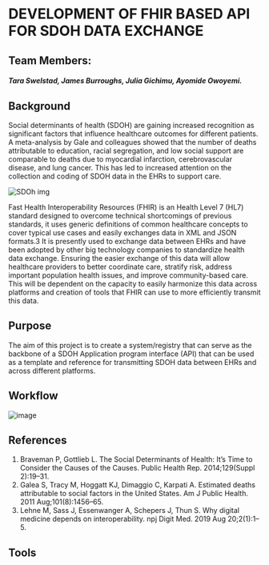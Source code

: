 # DEVELOPMENT OF FHIR BASED API FOR SDOH DATA EXCHANGE 
## Team Members: 
 ##### Tara Swelstad, James Burroughs, Julia Gichimu, Ayomide Owoyemi.


## Background
Social determinants of health (SDOH) are gaining increased recognition as significant factors that influence healthcare outcomes for different patients. A meta-analysis by Gale and colleagues showed that the number of deaths attributable to education, racial segregation, and low social support are comparable to deaths due to myocardial infarction, cerebrovascular disease, and lung cancer. This has led to increased attention on the collection and coding of SDOH data in the EHRs to support care.

![SDOh img](https://user-images.githubusercontent.com/61101343/123151767-6cdb6f80-d429-11eb-8a6e-8a6b1c0ffeab.jpg)

Fast Health Interoperability Resources (FHIR) is an Health Level 7 (HL7) standard designed to overcome technical shortcomings of previous standards, it uses generic definitions of common healthcare concepts to cover typical use cases and easily exchanges data in XML and JSON formats.3 It is presently used to exchange data between EHRs and have been adopted by other big technology companies to standardize health data exchange.
Ensuring the easier exchange of this data will allow healthcare providers to better coordinate care, stratify risk, address important population health issues, and improve community-based care. This will be dependent on the capacity to easily harmonize this data across platforms and creation of tools that FHIR can use to more efficiently transmit this data.

## Purpose
The aim of this project is to create a system/registry that can serve as the backbone of a SDOH Application program interface (API) that can be used as a template and reference for transmitting SDOH data between EHRs and across different platforms. 

## Workflow
![image](https://user-images.githubusercontent.com/61101343/123152081-ce9bd980-d429-11eb-8cbf-3ec61c1d5d0f.png)

## References
1. Braveman P, Gottlieb L. The Social Determinants of Health: It’s Time to Consider the Causes of the Causes. Public Health Rep. 2014;129(Suppl 2):19–31.
2. Galea S, Tracy M, Hoggatt KJ, Dimaggio C, Karpati A. Estimated deaths attributable to social factors in the United States. Am J Public Health. 2011 Aug;101(8):1456–65.
3. Lehne M, Sass J, Essenwanger A, Schepers J, Thun S. Why digital medicine depends on interoperability. npj Digit Med. 2019 Aug 20;2(1):1–5.

## Tools

